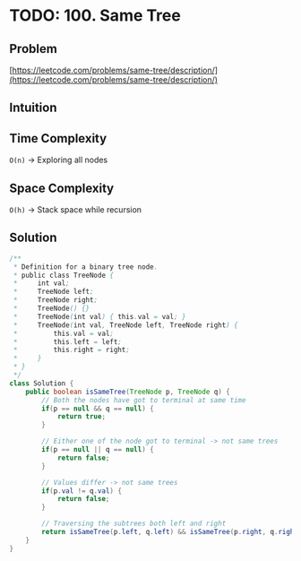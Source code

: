 # TODO: 100. Same Tree

## Problem

[https://leetcode.com/problems/same-tree/description/](https://leetcode.com/problems/same-tree/description/)

## Intuition



## Time Complexity

`O(n)` -> Exploring all nodes

## Space Complexity

`O(h)` -> Stack space while recursion

## Solution

```java
/**
 * Definition for a binary tree node.
 * public class TreeNode {
 *     int val;
 *     TreeNode left;
 *     TreeNode right;
 *     TreeNode() {}
 *     TreeNode(int val) { this.val = val; }
 *     TreeNode(int val, TreeNode left, TreeNode right) {
 *         this.val = val;
 *         this.left = left;
 *         this.right = right;
 *     }
 * }
 */
class Solution {
    public boolean isSameTree(TreeNode p, TreeNode q) {
        // Both the nodes have got to terminal at same time
        if(p == null && q == null) { 
            return true;
        }

        // Either one of the node got to terminal -> not same trees
        if(p == null || q == null) {
            return false;
        }

        // Values differ -> not same trees
        if(p.val != q.val) {
            return false;
        }

        // Traversing the subtrees both left and right
        return isSameTree(p.left, q.left) && isSameTree(p.right, q.right);
    }
}
```
